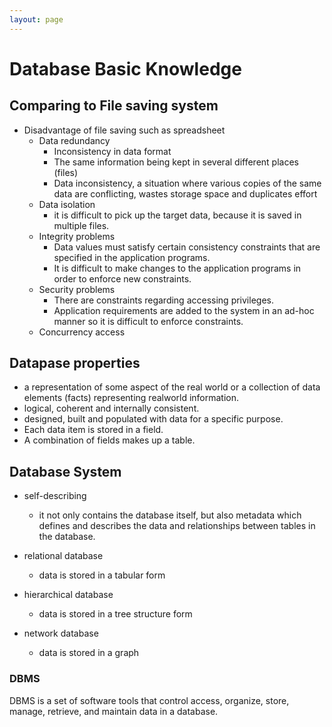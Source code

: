 ```yaml
---
layout: page
---
```


# Database Basic Knowledge

## Comparing to File saving system

* Disadvantage of file saving such as spreadsheet
  * Data redundancy
    * Inconsistency in data format
    * The same information being kept in several different places (files)
    * Data inconsistency, a situation where various copies of the same data are conflicting, wastes storage space and
duplicates effort
  * Data isolation
    * it is difficult to pick up the target data, because it is saved in multiple files.
  * Integrity problems
    * Data values must satisfy certain consistency constraints that are specified in the application programs.
    * It is difficult to make changes to the application programs in order to enforce new constraints.
  * Security problems
    * There are constraints regarding accessing privileges.
    * Application requirements are added to the system in an ad-hoc manner so it is difficult to enforce constraints.
  * Concurrency access
  
## Datapase properties

* a representation of some aspect of the real world or a collection of data elements (facts) representing realworld information.
* logical, coherent and internally consistent.
* designed, built and populated with data for a specific purpose.
* Each data item is stored in a field.
* A combination of fields makes up a table.

## Database System

* self-describing
  * it not only contains the database itself, but also metadata which defines and describes the data and relationships between tables in the database. 

* relational database
  * data is stored in a tabular form
* hierarchical database
  * data is stored in a tree structure form
* network database
  * data is stored in a graph
  
### DBMS

DBMS is a set of software tools that control access, organize, store, manage, retrieve, and maintain data in a database.




